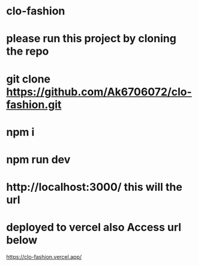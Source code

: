 # clo-fashion

# please run this project by cloning the repo

# git clone https://github.com/Ak6706072/clo-fashion.git

# npm i
# npm run dev
# http://localhost:3000/ this will the url
# deployed to vercel also  Access url below

https://clo-fashion.vercel.app/

